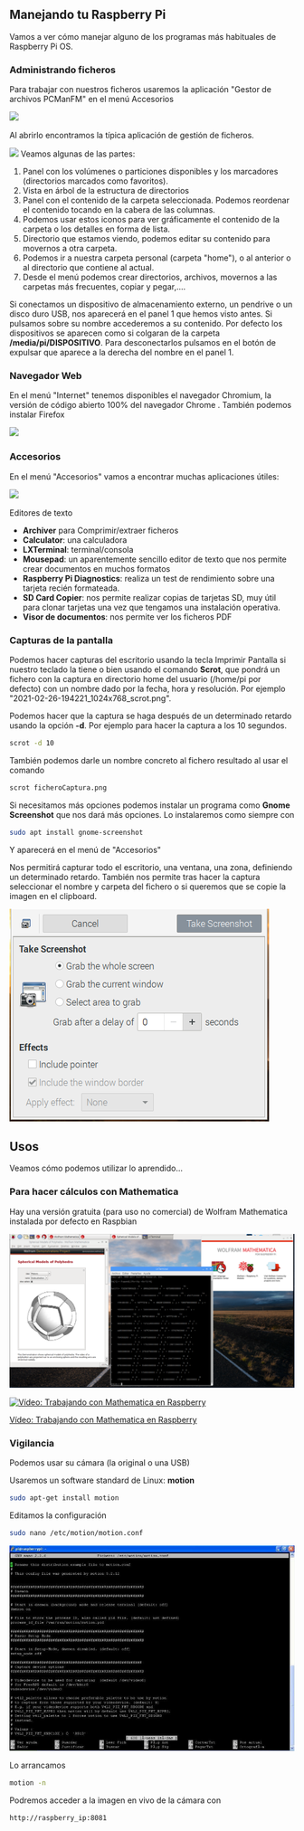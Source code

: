 ## Manejando tu Raspberry Pi

Vamos a ver cómo manejar alguno de los programas más habituales de Raspberry Pi OS.

### Administrando ficheros

Para trabajar con nuestros ficheros usaremos la aplicación "Gestor de archivos PCManFM" en el menú Accesorios

![](icono_gestor_ficheros.png)

Al abrirlo encontramos la típica aplicación de gestión de ficheros.

![](gestor_ficheros.png)
Veamos algunas de las partes:
1. Panel con los volúmenes o particiones disponibles y los marcadores (directorios marcados como favoritos).
2. Vista en árbol de la estructura de directorios
3. Panel con el contenido de la carpeta seleccionada. Podemos reordenar el contenido  tocando en la cabera de las columnas.
4. Podemos usar estos iconos para ver gráficamente el contenido de la carpeta o los detalles en forma de lista.
5. Directorio que estamos viendo, podemos editar su contenido para movernos a otra carpeta.
6. Podemos ir a nuestra carpeta personal (carpeta "home"), o al anterior o al directorio que contiene al actual.
7.  Desde el menú podemos crear directorios, archivos, movernos a las carpetas más frecuentes, copiar y pegar,....

Si conectamos un dispositivo de almacenamiento externo,  un pendrive o un disco duro USB, nos aparecerá en el panel 1 que hemos visto antes. Si pulsamos sobre su nombre accederemos a su contenido. Por defecto los dispositivos se aparecen como si colgaran de la carpeta **/media/pi/DISPOSITIVO**. Para desconectarlos pulsamos en el botón de expulsar que aparece a la derecha del nombre en el panel 1.
### Navegador Web

En el menú "Internet" tenemos disponibles el navegador Chromium, la versión de código abierto 100% del navegador Chrome . También podemos instalar Firefox

![](menu_internet.png)

### Accesorios

En el menú "Accesorios" vamos a encontrar muchas aplicaciones útiles:

![](aplicaciones_menu_accesorios.png)

Editores de texto
* **Archiver** para Comprimir/extraer ficheros
* **Calculator**: una calculadora
* **LXTerminal**: terminal/consola
* **Mousepad**: un aparentemente sencillo editor de texto que nos permite crear documentos en muchos formatos
* **Raspberry Pi Diagnostics**: realiza un test de rendimiento sobre una tarjeta recién formateada.
* **SD Card Copier**: nos permite realizar copias de tarjetas SD, muy útil para clonar tarjetas una vez que tengamos una instalación operativa.
* **Visor de documentos**: nos permite ver los ficheros PDF



### Capturas de la pantalla

Podemos hacer capturas del escritorio usando la tecla Imprimir Pantalla si nuestro teclado la tiene o bien usando el comando **Scrot**, que pondrá un fichero con la captura en directorio home del usuario (/home/pi por defecto) con un nombre dado por la fecha, hora y resolución. Por ejemplo "2021-02-26-194221_1024x768_scrot.png".

Podemos hacer que la captura se haga después de un determinado retardo usando la opción **-d**. Por ejemplo para hacer la captura a los 10 segundos. 

```sh
scrot -d 10
```

También podemos darle un nombre concreto al fichero resultado al usar el comando

```sh
scrot ficheroCaptura.png
```

Si necesitamos más opciones podemos instalar un programa como **Gnome Screenshot** que nos dará más opciones. Lo instalaremos como siempre con

```sh
sudo apt install gnome-screenshot
```
Y aparecerá en el menú de "Accesorios"

Nos permitirá capturar todo el escritorio, una ventana, una zona, definiendo un determinado retardo. También nos permite tras hacer la captura seleccionar el nombre y carpeta del fichero o si queremos que se copie la imagen en el clipboard.

![gnome-screenshot](./images/gnome-screenshot.png)


## Usos

Veamos cómo podemos utilizar lo aprendido...

### Para hacer cálculos con Mathematica

Hay una versión gratuita (para uso no comercial) de Wolfram  Mathematica instalada por defecto en Raspbian

![Mathematica en Raspberry Pi](./images/Mathematica.png)

[![Vídeo: Trabajando con Mathematica en Raspberry](https://img.youtube.com/vi/VVHoREZ8Rc4/0.jpg)](https://drive.google.com/file/d/1oXjMaNmL4gpaTHPePZYbIb6_lRsAGODi/view?usp=sharing)


[Vídeo: Trabajando con Mathematica en Raspberry](https://drive.google.com/file/d/1oXjMaNmL4gpaTHPePZYbIb6_lRsAGODi/view?usp=sharing)


### Vigilancia

Podemos usar su cámara (la original o una USB)

Usaremos un software standard de Linux: **motion**

```sh
sudo apt-get install motion
```

Editamos la configuración

```sh
sudo nano /etc/motion/motion.conf
```

![usando motion](./images/motion.jpg)

Lo arrancamos
```sh
motion -n
```

Podremos acceder a la imagen en vivo de la cámara con

```sh
http://raspberry_ip:8081
```
 
